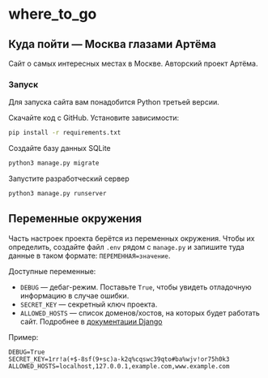# where_to_go

## Куда пойти — Москва глазами Артёма

Cайт о самых интересных местах в Москве. Авторский проект Артёма.

### Запуск

Для запуска сайта вам понадобится Python третьей версии.

Скачайте код с GitHub. Установите зависимости:

```sh
pip install -r requirements.txt
```

Создайте базу данных SQLite

```sh
python3 manage.py migrate
```

Запустите разработческий сервер

```sh
python3 manage.py runserver
```

## Переменные окружения

Часть настроек проекта берётся из переменных окружения. Чтобы их определить, создайте файл `.env` рядом с `manage.py` и запишите туда данные в таком формате: `ПЕРЕМЕННАЯ=значение`.

Доступные переменные:

- `DEBUG` — дебаг-режим. Поставьте `True`, чтобы увидеть отладочную информацию в случае ошибки.
- `SECRET_KEY` — секретный ключ проекта.
- `ALLOWED_HOSTS` — список доменов/хостов, на которых будет работать сайт. Подробнее в [документации Django](https://docs.djangoproject.com/en/3.1/ref/settings/#allowed-hosts)

Пример:

```env
DEBUG=True
SECRET_KEY=1rr!a(+$-8sf(9+sc)a-k2q%cqswc39qto#ba%wjv!or75h0k3
ALLOWED_HOSTS=localhost,127.0.0.1,example.com,www.example.com
```


